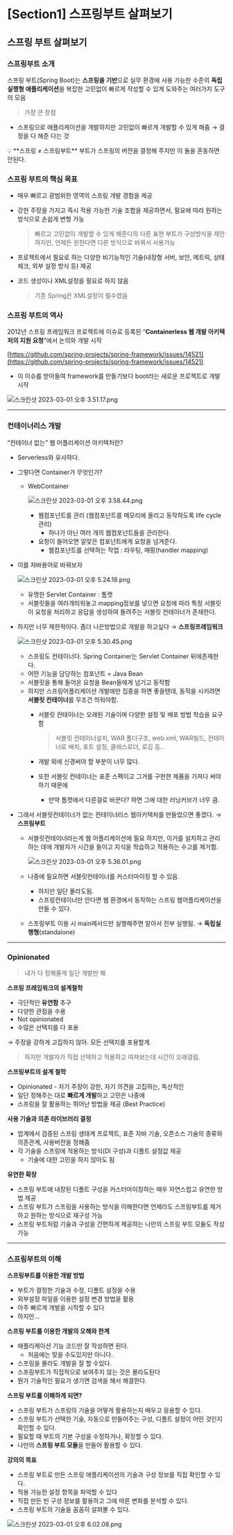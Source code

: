 # [Section1] 스프링부트 살펴보기

## 스프링 부트 살펴보기

### 스프링부트 소개

스프링 부트(Spring Boot)는 **스프링을 기반**으로 실무 환경에 사용 가능한 수준의 **독립 실행형 애플리케이션**을 복잡한 고민없이 빠르게 작성할 수 있게 도와주는 여러가지 도구의 모음

> 가장 큰 장점
- 스프링으로 애플리케이션을 개발하지만 고민없이 빠르게 개발할 수 있게 해줌 → 결정을 다 해준 다는 것
> 

<aside>
💡 **스프링 ≠ 스프링부트**
부트가 스프링의 버전을 결정해 주지만 이 둘을 혼동하면 안된다.

</aside>

### 스프링 부트의 핵심 목표

- 매우 빠르고 광범위한 영역의 스프링 개발 경험을 제공
- 강한 주장을 가지고 즉시 적용 가능한 기술 조합을 제공하면서, 필요에 따라 원하는 방식으로 손쉽게 변형 가능
    
    > 빠르고 고민없이 개발할 수 있게 해준다의 다른 표현
    부트가 구성방식을 제안하지만, 언제든 원한다면 다른 방식으로 바꿔서 사용가능
    > 
- 프로젝트에서 필요로 하는 다양한 비기능적인 기술(내장형 서버, 보안, 메트릭, 상태 체크, 외부 설정 방식 등) 제공
- 코드 생성이나 XML설정을 필요로 하지 않음
    
    > 기존 Spring은 XML설정이 필수였음
    > 

### 스프링 부트의 역사

2012년 스프링 프레임워크 프로젝트에 이슈로 등록된 “**Containerless 웹 개발 아키텍처의 지원 요청**”에서 논의와 개발 시작

[https://github.com/spring-projects/spring-framework/issues/14521](https://github.com/spring-projects/spring-framework/issues/14521)

- 이 이슈를 받아들여 framework를 만들기보다 boot라는 새로운 프로젝트로 개발 시작

![스크린샷 2023-03-01 오후 3.51.17.png](%5BSection1%5D%20%E1%84%89%E1%85%B3%E1%84%91%E1%85%B3%E1%84%85%E1%85%B5%E1%86%BC%E1%84%87%E1%85%AE%E1%84%90%E1%85%B3%20%E1%84%89%E1%85%A1%E1%86%AF%E1%84%91%E1%85%A7%E1%84%87%E1%85%A9%E1%84%80%E1%85%B5%2058787a3dfd874d9e89582ea78060be33/%25E1%2584%2589%25E1%2585%25B3%25E1%2584%258F%25E1%2585%25B3%25E1%2584%2585%25E1%2585%25B5%25E1%2586%25AB%25E1%2584%2589%25E1%2585%25A3%25E1%2586%25BA_2023-03-01_%25E1%2584%258B%25E1%2585%25A9%25E1%2584%2592%25E1%2585%25AE_3.51.17.png)

---

### 컨테이너리스 개발

“컨테이너 없는” 웹 어플리케이션 아키텍처란?

- Serverless와 유사하다.
- 그렇다면 Container가 무엇인가?
    - WebContainer
        
        ![스크린샷 2023-03-01 오후 3.58.44.png](%5BSection1%5D%20%E1%84%89%E1%85%B3%E1%84%91%E1%85%B3%E1%84%85%E1%85%B5%E1%86%BC%E1%84%87%E1%85%AE%E1%84%90%E1%85%B3%20%E1%84%89%E1%85%A1%E1%86%AF%E1%84%91%E1%85%A7%E1%84%87%E1%85%A9%E1%84%80%E1%85%B5%2058787a3dfd874d9e89582ea78060be33/%25E1%2584%2589%25E1%2585%25B3%25E1%2584%258F%25E1%2585%25B3%25E1%2584%2585%25E1%2585%25B5%25E1%2586%25AB%25E1%2584%2589%25E1%2585%25A3%25E1%2586%25BA_2023-03-01_%25E1%2584%258B%25E1%2585%25A9%25E1%2584%2592%25E1%2585%25AE_3.58.44.png)
        
        - 웹컴포넌트를 관리 (웹컴포넌트를 메모리에 올리고 동작하도록 life cycle관리)
            - 하나가 아닌 여러 개의 웹컴포넌트들을 관리한다.
        - 요청이 들어오면 알맞은 컴포넌트에게 요청을 넘겨준다.
            - 웹컴포넌트를 선택하는 작업 : 라우팅, 매핑(handler mapping)
- 이를 자바용어로 바꿔보자
    
    ![스크린샷 2023-03-01 오후 5.24.18.png](%5BSection1%5D%20%E1%84%89%E1%85%B3%E1%84%91%E1%85%B3%E1%84%85%E1%85%B5%E1%86%BC%E1%84%87%E1%85%AE%E1%84%90%E1%85%B3%20%E1%84%89%E1%85%A1%E1%86%AF%E1%84%91%E1%85%A7%E1%84%87%E1%85%A9%E1%84%80%E1%85%B5%2058787a3dfd874d9e89582ea78060be33/%25E1%2584%2589%25E1%2585%25B3%25E1%2584%258F%25E1%2585%25B3%25E1%2584%2585%25E1%2585%25B5%25E1%2586%25AB%25E1%2584%2589%25E1%2585%25A3%25E1%2586%25BA_2023-03-01_%25E1%2584%258B%25E1%2585%25A9%25E1%2584%2592%25E1%2585%25AE_5.24.18.png)
    
    - 유명한 Servlet Container : 톰캣
    - 서블릿들을 여러개띄워놓고 mapping정보를 넣으면 요청에 따라 특정 서블릿이 요청을 처리하고 응답을 생성하여 돌려주는 서블릿 컨테이너가 존재한다.
- 하지만 너무 제한적이다. 좀더 나은방법으로 개발을 하고싶다 → **스프링프레임워크**
    
    ![스크린샷 2023-03-01 오후 5.30.45.png](%5BSection1%5D%20%E1%84%89%E1%85%B3%E1%84%91%E1%85%B3%E1%84%85%E1%85%B5%E1%86%BC%E1%84%87%E1%85%AE%E1%84%90%E1%85%B3%20%E1%84%89%E1%85%A1%E1%86%AF%E1%84%91%E1%85%A7%E1%84%87%E1%85%A9%E1%84%80%E1%85%B5%2058787a3dfd874d9e89582ea78060be33/%25E1%2584%2589%25E1%2585%25B3%25E1%2584%258F%25E1%2585%25B3%25E1%2584%2585%25E1%2585%25B5%25E1%2586%25AB%25E1%2584%2589%25E1%2585%25A3%25E1%2586%25BA_2023-03-01_%25E1%2584%258B%25E1%2585%25A9%25E1%2584%2592%25E1%2585%25AE_5.30.45.png)
    
    - 스프링도 컨테이너다. Spring Container는 Servlet Container 뒤에존재한다.
    - 어떤 기능을 담당하는 컴포넌트 = Java Bean
    - 서블릿을 통해 들어온 요청을 Bean들에게 넘기고 동작함
    - 하지만 스프링어플리케이션 개발에만 집중을 하면 좋을텐데, 동작을 시키려면 **서블릿 컨테이너**를 무조건 띄워야함.
        - 서블릿 컨테이너는 오래된 기술이며 다양한 설정 및 배포 방법 학습을 요구함
            
            > 서블릿 컨테이너설치, WAR 폴더구조, web.xml, WAR빌드, 컨테이너로 배치, 포트 설정, 클래스로더, 로깅 등..
            > 
        - 개발 외에 신경써야 할 부분이 너무 많다.
        - 또한 서블릿 컨테이너는 표준 스펙이고 그거를 구현한 제품을 가져다 써야하기 때문에
            - 만약 톰캣에서 다른걸로 바꾼다? 하면 그에 대한 러닝커브가 너무 큼.
- 그래서 서블릿컨테이너가 없는 컨테이너리스 웹아키텍처를 만들었으면 좋겠다. → **스프링부트**
    - 서블릿컨테이너라는게 웹 어플리케이션에 필요 하지만, 이거를 설치하고 관리하는 데에 개발자가 시간을 들이고 지식을 학습하고 적용하는 수고를 제거함.
        
        ![스크린샷 2023-03-01 오후 5.36.01.png](%5BSection1%5D%20%E1%84%89%E1%85%B3%E1%84%91%E1%85%B3%E1%84%85%E1%85%B5%E1%86%BC%E1%84%87%E1%85%AE%E1%84%90%E1%85%B3%20%E1%84%89%E1%85%A1%E1%86%AF%E1%84%91%E1%85%A7%E1%84%87%E1%85%A9%E1%84%80%E1%85%B5%2058787a3dfd874d9e89582ea78060be33/%25E1%2584%2589%25E1%2585%25B3%25E1%2584%258F%25E1%2585%25B3%25E1%2584%2585%25E1%2585%25B5%25E1%2586%25AB%25E1%2584%2589%25E1%2585%25A3%25E1%2586%25BA_2023-03-01_%25E1%2584%258B%25E1%2585%25A9%25E1%2584%2592%25E1%2585%25AE_5.36.01.png)
        
    - 나중에 필요하면 서블릿컨테이너를 커스터마이징 할 수 있음.
        - 하지만 일단 몰라도됨.
        - 스프링컨테이너만 안다면 웹 환경에서 동작하는 스프링 웹어플리케이션을 만들 수 있다.
    - 스프링부트 이용 시 main메서드만 실행해주면 알아서 전부 실행됨. → **독립실행형**(standalone)

---

### Opinionated

> 내가 다 정해줄게 일단 개발만 해
> 

**스프링 프레임워크의 설계철학**

- 극단적인 **유연함** 추구
- 다양한 관점을 수용
- Not opinionated
- 수많은 선택지를 다 포용

→ 주장을 강하게 고집하지 않아. 모든 선택지를 포용할게.

> 하지만 개발자가 직접 선택하고 적용하고 따져보는데 시간이 오래걸림.
> 

**스프링부트의 설계 철학**

- Opinionated - 자기 주장이 강한, 자기 의견을 고집하는, 독선적인
- 일단 정해주는 대로 **빠르게 개발**하고 고민은 나중에
- 스프링을 잘 활용하는 뛰어난 방법을 제공 (Best Practice)

**사용 기술과 의존 라이브러리 결정**

- 업계에서 검증된 스프링 생태계 프로젝트, 표준 자바 기술, 오픈소스 기술의 종류와 의존관계, 사용버전을 정해줌
- 각 기술을 스프링에 적용하는 방식(DI 구성)과 디폴트 설정값 제공
    - 기술에 대한 고민을 하지 않아도 됨

**유연한 확장**

- 스프링 부트에 내장된 디폴트 구성을 커스터마이징하는 매우 자연스럽고 유연한 방법 제공
- 스프링 부트가 스프링을 사용하는 방식을 이해한다면 언제라도 스프링부트를 제거하고 원하는 방식으로 재구성 가능
- 스프링 부트처럼 기술과 구성을 간편하게 제공하는 나만의 스프링 부트 모듈도 작성 가능

---

### 스프링부트의 이해

**스프링부트를 이용한 개발 방법**

- 부트가 결정한 기술과 수정, 디폴트 설정을 수용
- 외부설정 파일을 이용한 설정 변경 방법을 활용
- 아주 빠르게 개발을 시작할 수 있다
- 하지만…

**스프링 부트를 이용한 개발의 오해와 한계**

- 애플리케이션 기능 코드만 잘 작성하면 된다.
    - 처음에는 맞을 수도있지만 아니다.
- 스프링을 몰라도 개발을 잘 할 수있다.
- 스프링부트가 직접적으로 보여주지 않는 것은 몰라도된다
- 뭔가 기술적인 필요가 생기면 검색을 해서 해결한다.

**스프링 부트를 이해하게 되면?**

- 스프링 부트가 스프링의 기술을 어떻게 활용하는지 배우고 응용할 수 있다.
- 스프링 부트가 선택한 기술, 자동으로 만들어주는 구성, 디폴트 설정이 어떤 것인지 확인할 수 있다.
- 필요할 때 부트의 기본 구성을 수정하거나, 확장할 수 있다.
- 나만의 **스프링 부트 모듈**을 만들어 활용할 수 있다.

**강의의 목표**

- 스프링 부트로 만든 스프링 애플리케이션의 기술과 구성 정보를 직접 확인할 수 있다.
- 적용 가능한 설정 항목을 파악할 수 있다
- 직접 만든 빈 구성 정보를 활용하고 그에 따른 변화를 분석할 수 있다.
- 스프링 부트의 기술을 꼼꼼히 살펴볼 수 있다.

![스크린샷 2023-03-01 오후 6.02.08.png](%5BSection1%5D%20%E1%84%89%E1%85%B3%E1%84%91%E1%85%B3%E1%84%85%E1%85%B5%E1%86%BC%E1%84%87%E1%85%AE%E1%84%90%E1%85%B3%20%E1%84%89%E1%85%A1%E1%86%AF%E1%84%91%E1%85%A7%E1%84%87%E1%85%A9%E1%84%80%E1%85%B5%2058787a3dfd874d9e89582ea78060be33/%25E1%2584%2589%25E1%2585%25B3%25E1%2584%258F%25E1%2585%25B3%25E1%2584%2585%25E1%2585%25B5%25E1%2586%25AB%25E1%2584%2589%25E1%2585%25A3%25E1%2586%25BA_2023-03-01_%25E1%2584%258B%25E1%2585%25A9%25E1%2584%2592%25E1%2585%25AE_6.02.08.png)